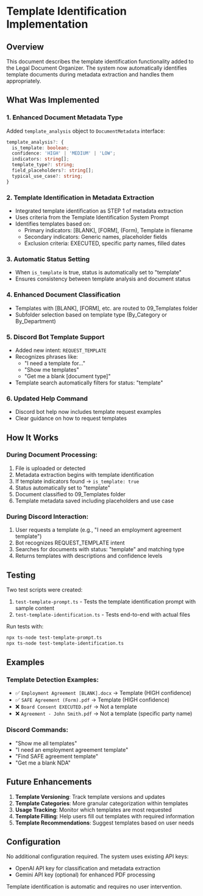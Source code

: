 # Template Identification Implementation

## Overview
This document describes the template identification functionality added to the Legal Document Organizer. The system now automatically identifies template documents during metadata extraction and handles them appropriately.

## What Was Implemented

### 1. Enhanced Document Metadata Type
Added `template_analysis` object to `DocumentMetadata` interface:
```typescript
template_analysis?: {
  is_template: boolean;
  confidence: 'HIGH' | 'MEDIUM' | 'LOW';
  indicators: string[];
  template_type?: string;
  field_placeholders?: string[];
  typical_use_case?: string;
}
```

### 2. Template Identification in Metadata Extraction
- Integrated template identification as STEP 1 of metadata extraction
- Uses criteria from the Template Identification System Prompt
- Identifies templates based on:
  - Primary indicators: [BLANK], [FORM], (Form), Template in filename
  - Secondary indicators: Generic names, placeholder fields
  - Exclusion criteria: EXECUTED, specific party names, filled dates

### 3. Automatic Status Setting
- When `is_template` is true, status is automatically set to "template"
- Ensures consistency between template analysis and document status

### 4. Enhanced Document Classification
- Templates with [BLANK], [FORM], etc. are routed to 09_Templates folder
- Subfolder selection based on template type (By_Category or By_Department)

### 5. Discord Bot Template Support
- Added new intent: `REQUEST_TEMPLATE`
- Recognizes phrases like:
  - "I need a template for..."
  - "Show me templates"
  - "Get me a blank [document type]"
- Template search automatically filters for status: "template"

### 6. Updated Help Command
- Discord bot help now includes template request examples
- Clear guidance on how to request templates

## How It Works

### During Document Processing:
1. File is uploaded or detected
2. Metadata extraction begins with template identification
3. If template indicators found → `is_template: true`
4. Status automatically set to "template"
5. Document classified to 09_Templates folder
6. Template metadata saved including placeholders and use case

### During Discord Interaction:
1. User requests a template (e.g., "I need an employment agreement template")
2. Bot recognizes REQUEST_TEMPLATE intent
3. Searches for documents with status: "template" and matching type
4. Returns templates with descriptions and confidence levels

## Testing

Two test scripts were created:
1. `test-template-prompt.ts` - Tests the template identification prompt with sample content
2. `test-template-identification.ts` - Tests end-to-end with actual files

Run tests with:
```bash
npx ts-node test-template-prompt.ts
npx ts-node test-template-identification.ts
```

## Examples

### Template Detection Examples:
- ✅ `Employment Agreement [BLANK].docx` → Template (HIGH confidence)
- ✅ `SAFE Agreement (Form).pdf` → Template (HIGH confidence)
- ❌ `Board Consent EXECUTED.pdf` → Not a template
- ❌ `Agreement - John Smith.pdf` → Not a template (specific party name)

### Discord Commands:
- "Show me all templates"
- "I need an employment agreement template"
- "Find SAFE agreement template"
- "Get me a blank NDA"

## Future Enhancements

1. **Template Versioning**: Track template versions and updates
2. **Template Categories**: More granular categorization within templates
3. **Usage Tracking**: Monitor which templates are most requested
4. **Template Filling**: Help users fill out templates with required information
5. **Template Recommendations**: Suggest templates based on user needs

## Configuration

No additional configuration required. The system uses existing API keys:
- OpenAI API key for classification and metadata extraction
- Gemini API key (optional) for enhanced PDF processing

Template identification is automatic and requires no user intervention.